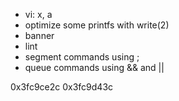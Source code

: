 - vi: x, a
- optimize some printfs with write(2)
- banner
- lint
- segment commands using ;
- queue commands using && and ||


0x3fc9ce2c
  0x3fc9d43c
